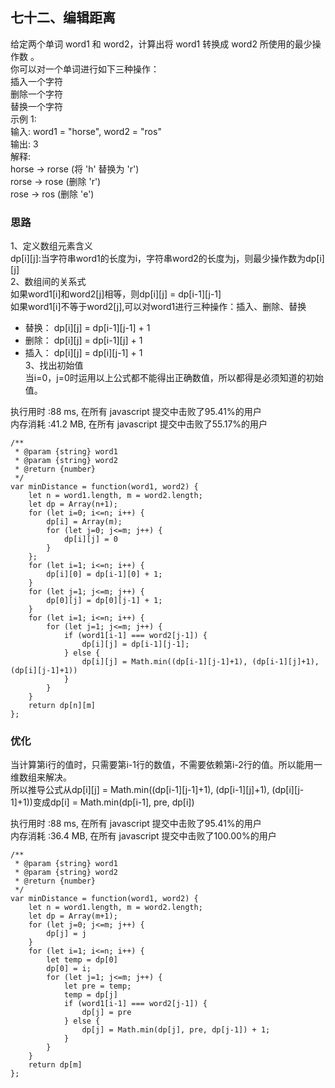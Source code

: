 ## 七十二、编辑距离
给定两个单词 word1 和 word2，计算出将 word1 转换成 word2 所使用的最少操作数 。  
你可以对一个单词进行如下三种操作：  
插入一个字符  
删除一个字符  
替换一个字符  
示例 1:  
输入: word1 = "horse", word2 = "ros"  
输出: 3  
解释:   
horse -> rorse (将 'h' 替换为 'r')  
rorse -> rose (删除 'r')  
rose -> ros (删除 'e')  
### 思路
1、定义数组元素含义  
dp[i][j]:当字符串word1的长度为i，字符串word2的长度为j，则最少操作数为dp[i][j]  
2、数组间的关系式  
如果word1[i]和word2[j]相等，则dp[i][j] = dp[i-1][j-1]  
如果word1[i]不等于word2[j],可以对word1进行三种操作：插入、删除、替换  
* 替换： dp[i][j] = dp[i-1][j-1] + 1  
* 删除： dp[i][j] = dp[i-1][j] + 1  
* 插入： dp[i][j] = dp[i][j-1] + 1  
3、找出初始值  
当i=0，j=0时运用以上公式都不能得出正确数值，所以都得是必须知道的初始值。  

执行用时 :88 ms, 在所有 javascript 提交中击败了95.41%的用户  
内存消耗 :41.2 MB, 在所有 javascript 提交中击败了55.17%的用户

```
/**
 * @param {string} word1
 * @param {string} word2
 * @return {number}
 */
var minDistance = function(word1, word2) {
    let n = word1.length, m = word2.length;
    let dp = Array(n+1);
    for (let i=0; i<=n; i++) {
        dp[i] = Array(m);
        for (let j=0; j<=m; j++) {
            dp[i][j] = 0
        }
    };
    for (let i=1; i<=n; i++) {
        dp[i][0] = dp[i-1][0] + 1;
    }
    for (let j=1; j<=m; j++) {
        dp[0][j] = dp[0][j-1] + 1;
    }
    for (let i=1; i<=n; i++) {
        for (let j=1; j<=m; j++) {
            if (word1[i-1] === word2[j-1]) {
                dp[i][j] = dp[i-1][j-1];
            } else {
                dp[i][j] = Math.min((dp[i-1][j-1]+1), (dp[i-1][j]+1), (dp[i][j-1]+1))
            }
        }
    }
    return dp[n][m]
};
```

### 优化
当计算第i行的值时，只需要第i-1行的数值，不需要依赖第i-2行的值。所以能用一维数组来解决。  
所以推导公式从dp[i][j] = Math.min((dp[i-1][j-1]+1), (dp[i-1][j]+1), (dp[i][j-1]+1))变成dp[i] = Math.min(dp[i-1], pre, dp[i])  

执行用时 :88 ms, 在所有 javascript 提交中击败了95.41%的用户  
内存消耗 :36.4 MB, 在所有 javascript 提交中击败了100.00%的用户

```
/**
 * @param {string} word1
 * @param {string} word2
 * @return {number}
 */
var minDistance = function(word1, word2) {
    let n = word1.length, m = word2.length;
    let dp = Array(m+1);
    for (let j=0; j<=m; j++) {
        dp[j] = j
    }
    for (let i=1; i<=n; i++) {
        let temp = dp[0]
        dp[0] = i;
        for (let j=1; j<=m; j++) {
            let pre = temp;
            temp = dp[j]
            if (word1[i-1] === word2[j-1]) {
                dp[j] = pre
            } else {
                dp[j] = Math.min(dp[j], pre, dp[j-1]) + 1;
            }
        }
    }
    return dp[m]
};
```